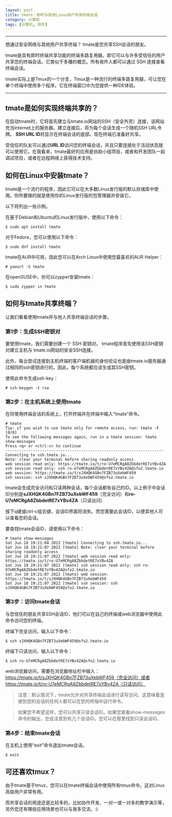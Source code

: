 ```yaml
---
layout: post
title: tmate：即时与其他Linux用户共享终端会话
category: 计算机
tags: [计算机, 软件]
---
```



----------
想通过安全网络与其他用户共享终端？ tmate是您共享SSH会话的朋友。

tmate是具有即时终端共享功能的终端多路复用器，即它可以与许多受信任的用户共享您的终端会话。它类似于多播的概念。所有收件人都可以通过 SSH 连接查看终端会话。

tmate实际上是Tmux的一个分支，Tmux是一种流行的终端多路复用器，可让您在单个终端中使用多个程序。它在终端窗口中为您提供一种IDE体验。


----------
## tmate是如何实现终端共享的？

在启动tmate时，它将首先建立与tmate.io网站的SSH（安全外壳）连接，该网站充当Internet上的服务器。建立连接后，将为每个会话生成一个随机SSH URL令牌。 **SSH URL ID**将显示在终端会话的底部。现在终端已准备好共享。

受信任的队友可以通过**URL ID**访问您的终端会话，并且只要连接处于活动状态就可以使用它。在我看来，tmate最好的应用是协助小组项目，或者和开发团队一起调试项目，或者在远程网络上获得技术支持。

## 如何在Linux中安装tmate？

tmate是一个流行的程序，因此它可以在大多数Linux发行版的默认存储库中使用。你所要做的就是使用你的Linux发行版的包管理器并安装它。

以下将列出一些示例。

在基于Debian和Ubuntu的Linux发行版中，使用以下命令：

```
$ sudo apt install tmate
```

对于Fedora，您可以使用以下命令：

```
$ sudo dnf install tmate
```

tmate在AUR中可用，因此您可以在Arch Linux中使用您最喜欢的AUR Helper：

```
# yaourt -S tmate
```

在openSUSE中，你可以zypper安装tmate：

```
$ sudo zypper in tmate
```

## 如何与tmate共享终端？

让我们看看使用tmate并与他人共享终端会话的步骤。

### 第1步：生成SSH密钥对
要使用tmate，我们需要创建一个 SSH 密钥对。 tmate程序首先使用该SSH密钥对建立主机与 tmate.io网站的安全SSH连接。

此外，每台尝试连接到主机终端的客户端机器的身份验证也是由tmate.io服务器通过相同的ssh密钥进行的。因此，每个系统都应该生成其SSH密钥。

使用此命令生成ssh-key：

```
# ssh-keygen -t rsa
```

### 第2步：在主机系统上使用tmate
在将使用终端会话的系统上，打开终端并在终端中输入“tmate”命令。

```
# tmate
Tip: if you wish to use tmate only for remote access, run: tmate -F                                                                                                                  [0/0]
To see the following messages again, run in a tmate session: tmate show-messages
Press <q> or <ctrl-c> to continue
---------------------------------------------------------------------
Connecting to ssh.tmate.io...
Note: clear your terminal before sharing readonly access
web session read only: https://tmate.io/t/ro-U7eMCRgA8ZbbdetRE7xYBv4ZA
ssh session read only: ssh ro-U7eMCRgA8ZbbdetRE7xYBv4ZA@sfo2.tmate.io
web session: https://tmate.io/t/sJXHQK4GBn7FZB73uXebWF459
ssh session: ssh sJXHQK4GBn7FZB73uXebWF459@sfo2.tmate.io
```

tmate会生成完全访问和只读两种会话，每个会话都有自己的ID。以上例子中会话ID分别是**sJXHQK4GBn7FZB73uXebWF459**（完全访问）和**ro-U7eMCRgA8ZbbdetRE7xYBv4ZA**（只读访问）

按下q键或ctrl-c组合键，会话ID界面将消失。而您需要此会话ID，以便其他人可以查看您的会话。

要查找tmate会话ID，请使用以下命令：

```
# tmate show-messages
Sat Jun 18 19:21:04 2022 [tmate] Connecting to ssh.tmate.io...
Sat Jun 18 19:21:07 2022 [tmate] Note: clear your terminal before sharing readonly access
Sat Jun 18 19:21:07 2022 [tmate] web session read only: https://tmate.io/t/ro-U7eMCRgA8ZbbdetRE7xYBv4ZA
Sat Jun 18 19:21:07 2022 [tmate] ssh session read only: ssh ro-U7eMCRgA8ZbbdetRE7xYBv4ZA@sfo2.tmate.io
Sat Jun 18 19:21:07 2022 [tmate] web session: https://tmate.io/t/sJXHQK4GBn7FZB73uXebWF459
Sat Jun 18 19:21:07 2022 [tmate] ssh session: ssh sJXHQK4GBn7FZB73uXebWF459@sfo2.tmate.io

```

### 第3步：访问tmate会话
与您信任的朋友共享SSH会话ID，他们可以在自己的终端或web浏览器中使用此命令访问您的终端。

终端下完全访问，输入以下命令：

```
$ ssh sJXHQK4GBn7FZB73uXebWF459@sfo2.tmate.io
```

终端下只读访问，输入以下命令：

```
$ ssh ro-U7eMCRgA8ZbbdetRE7xYBv4ZA@sfo2.tmate.io
```

web浏览器访问，需要在浏览器地址栏中输入：
https://tmate.io/t/sJXHQK4GBn7FZB73uXebWF459（完全访问）或者https://tmate.io/t/ro-U7eMCRgA8ZbbdetRE7xYBv4ZA（只读访问）

>注意：默认情况下，tmate允许对共享终端会话进行读写访问。这意味着连接到您的会话的任何人都可以在您的终端中运行命令。

>如果您不希望这样，您可以共享只读会话ID。如果您查看show-messages命令的输出，您会注意到有几个会话ID。您可以在那里找到只读会话ID。

### 第4步：结束tmate会话

在主机上使用“exit”命令退出tmate会话。

```
$ exit
```

## 可还喜欢tmux？

由于tmate基于tmux，您可以在tmate终端会话中使用所有tmux命令。这对Linux高级用户非常有用。

而共享会话的用途还是比较多的，比如协作开发、一对一或一对多的教学演示等，另外您还有哪些应用场景也可以与我多交流。:)



